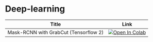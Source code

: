 # Deep-learning
| Title | Link |
|-------|------|
|Mask-RCNN with GrabCut (Tensorflow 2)|<a target="_blank" href="https://colab.research.google.com/github/Anant-mishra1729/Deep-learning/blob/main/Mask_RCNN.ipynb"> <img src="https://colab.research.google.com/assets/colab-badge.svg" alt="Open In Colab"/> </a>|

